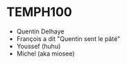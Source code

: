 # TEMPH100

- Quentin Delhaye
- François a dit "Quentin sent le pâté"
- Youssef (huhu)
- Michel (aka miosee)
